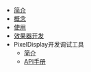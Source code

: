<!-- docs/_sidebar.md -->

* [简介](README.md)
* [概念](concept.md)
* [使用](usage.md)
* [效果器开发](develop.md)
* PixelDisplay开发调试工具
    * [简介](PixelDisplay/README.md)
    * [API手册](PixelDisplay/api.md)